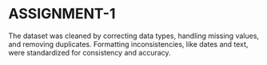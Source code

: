 # ASSIGNMENT-1
The dataset was cleaned by correcting data types, handling missing values, and removing duplicates. Formatting inconsistencies, like dates and text, were standardized for consistency and accuracy.
